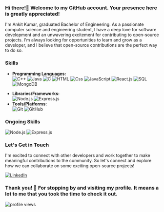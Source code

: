 ### Hi there!👋 Welcome to my GitHub account. Your presence here is greatly appreciated!

I'm Ankit Kumar, graduated Bachelor of Engineering. As a passionate computer science and engineering student, I have a deep love for software development and an unwavering excitement for contributing to open-source projects. I'm always looking for opportunities to learn and grow as a developer, and I believe that open-source contributions are the perfect way to do so.

### Skills
- **Programming Languages:**
  <div>
    <img alt="C++" src="https://img.shields.io/badge/C++-00599C?logo=c%2B%2B&logoColor=white&style=for-the-badge">
    <img alt="Java" src="https://img.shields.io/badge/Java-007396?logo=java&logoColor=white&style=for-the-badge&color=7a736e">
    <img alt="C" src="https://img.shields.io/badge/C-1C1C1C?style=for-the-badge&logo=c&logoColor=white">
    <img alt="HTML" src="https://img.shields.io/badge/HTML-E34F26?logo=html5&logoColor=white&style=for-the-badge" />
    <img alt="Css" src="https://img.shields.io/badge/CSS-1572B6?logo=css3&logoColor=white&style=for-the-badge" />
    <img alt="JavaScript" src="https://img.shields.io/badge/JavaScript-F7DF1E?logo=javascript&logoColor=white&style=for-the-badge" />
    <img alt="React.js" src="https://img.shields.io/badge/React-61DAFB?style=for-the-badge&logo=react&logoColor=black">
    <img alt="SQL" src="https://img.shields.io/badge/SQL-003B57?style=for-the-badge&logo=mysql&logoColor=white" />
    <img alt="MongoDB" src="https://img.shields.io/badge/MongoDB-47A248?logo=mongodb&logoColor=white&style=for-the-badge">
<!--     <img alt="Python" src="https://img.shields.io/badge/Python-3776AB?logo=python&logoColor=white&style=for-the-badge"> -->
  </div>

  
- **Libraries/Frameworks:**
  <div>
    <img alt="Node.js" src="https://img.shields.io/badge/Node.js-43853D?style=for-the-badge&logo=node.js&logoColor=white">
    <img alt="Express.js" src="https://img.shields.io/badge/Express.js-000000?style=for-the-badge&logo=express&logoColor=white">
  </div>
- **Tools/Platforms:**
  <div>
    <img alt="Git" src="https://img.shields.io/badge/Git-F05032?style=for-the-badge&logo=git&logoColor=white">
    <img alt="GitHub" src="https://img.shields.io/badge/GitHub-100000?style=for-the-badge&logo=github&logoColor=white">
<!--     <img alt="Linux" src="https://img.shields.io/badge/Linux-FCC624?style=for-the-badge&logo=linux&logoColor=black"> -->
  </div>

### Ongoing Skills
  <div>
        <img alt="Node.js" src="https://img.shields.io/badge/Node.js-43853D?style=for-the-badge&logo=node.js&logoColor=white">
        <img alt="Express.js" src="https://img.shields.io/badge/Express.js-000000?style=for-the-badge&logo=express&logoColor=white">

<!--     <img alt="MongoDB" src="https://img.shields.io/badge/MongoDB-47A248?style=for-the-badge&logo=mongodb&logoColor=white"> -->
    

    
  </div>

### Let's Get in Touch
I'm excited to connect with other developers and work together to make meaningful contributions to the community. So let's connect and explore how we can collaborate on some exciting open-source projects!

  <div>
    <a href="https://www.linkedin.com/in/ankittt999/"><img src="https://img.shields.io/badge/LinkedIn-0077B5?style=for-the-badge&logo=linkedin&logoColor=white" alt="LinkedIn"></a>
<!--     <a href="https://twitter.com/adarshrpathak"><img src="https://img.shields.io/badge/Twitter-1DA1F2?style=for-the-badge&logo=twitter&logoColor=white" alt="Twitte"></a>                                                                                                             -->
</div>

### Thank you! 🙏 For stopping by and visiting my profile. It means a lot to me that you took the time to check it out.
<img src="https://komarev.com/ghpvc/?username=adarshrajpathak" alt="profile views" />
<!--
**adarshrajpathak/adarshrajpathak** is a ✨ _special_ ✨ repository because its `README.md` (this file) appears on your GitHub profile.

Here are some ideas to get you started:

- 🔭 I’m currently working on ...
- 🌱 I’m currently learning ...
- 👯 I’m looking to collaborate on ...
- 🤔 I’m looking for help with ...
- 💬 Ask me about ...
- 📫 How to reach me: ...
- 😄 Pronouns: ...
- ⚡ Fun fact: ...
-->
